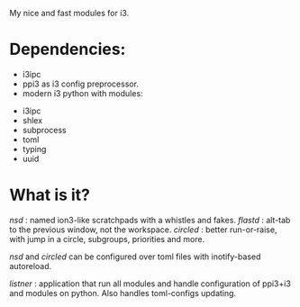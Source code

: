 My nice and fast modules for i3.

# Dependencies:

* i3ipc
* ppi3 as i3 config preprocessor.
* modern i3 python with modules:

- i3ipc
- shlex
- subprocess
- toml
- typing
- uuid

# What is it?

*nsd* : named ion3-like scratchpads with a whistles and fakes.
*flastd* : alt-tab to the previous window, not the workspace.
*circled* : better run-or-raise, with jump in a circle, subgroups, priorities
and more.

*nsd* and *circled* can be configured over toml files with inotify-based
autoreload.

*listner* : application that run all modules and handle configuration of
ppi3+i3 and modules on python. Also handles toml-configs updating.
